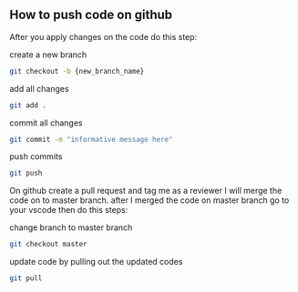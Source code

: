 ## How to push code on github

After you apply changes on the code do this step:

create a new branch
```bash
git checkout -b {new_branch_name}
```

add all changes
```bash
git add .
```

commit all changes
```bash
git commit -m "informative message here"
```

push commits
```bash
git push
```

On github create a pull request and tag me as a reviewer I will merge the code on to master branch. after I merged the code on master branch go to your vscode then do this steps:

change branch to master branch
```bash
git checkout master
```

update code by pulling out the updated codes
```bash
git pull
```